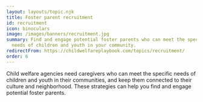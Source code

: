 ```yaml
---
layout: layouts/topic.njk
title: Foster parent recruitment
id: recruitment
icon: binoculars
image: /images/banners/recruitment.jpg
summary: Find and engage potential foster parents who can meet the specific
  needs of children and youth in your community.
redirectFrom: https://childwelfareplaybook.com/topics/recruitment/
order: 6
---
```


Child welfare agencies need caregivers who can meet the specific needs of children and youth in their communities, and keep them connected to their culture and neighborhood. These strategies can help you find and engage potential foster parents.